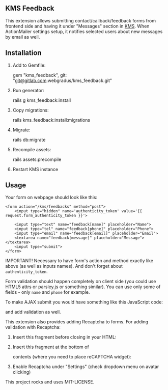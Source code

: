 ## KMS Feedback

This extension allows submitting contact/callback/feedback forms from frontend side and having it under "Messages" section in [KMS](https://github.com/webgradus/kms). When ActionMailer settings setup, it notifies selected users about new messages by email as well.

## Installation

1. Add to Gemfile:

    gem "kms_feedback", git: "git@gitlab.com:webgradus/kms_feedback.git"

2. Run generator:

    rails g kms_feedback:install

3. Copy migrations:

    rails kms_feedback:install:migrations

4. Migrate:

    rails db:migrate

5. Recompile assets:

    rails assets:precompile

6. Restart KMS instance

## Usage

Your form on webpage should look like this:

    <form action="/kms/feedbacks" method="post">
        <input type="hidden" name='authenticity_token' value='{{ request.form_authenticity_token }}'>

        <input type="text" name="feedback[name]" placeholder="Name">
        <input type="tel" name="feedback[phone]" placeholder="Phone">
        <input type="email" name="feedback[email]" placeholder="Email">
        <textarea name="feedback[message]" placeholder="Message"></textarea>
        <input type="submit">
    </form>

IMPORTANT!
Necessary to have form's action and method exactly like above (as well as inputs names).
And don't forget about `authenticity_token`.

Form validation should happen completely on client side (you could use HTML5 attrs or parsley.js or something similar).
You can use only some of fields - only `name` and `phone` for example.

To make AJAX submit you would have something like this JavaScript code:
    <script>
      $(document).ready(function(){
        $('input[type="button"]').click(function(){
          $.post('/kms/feedbacks', $('form[action="/kms/feedbacks"]').serialize());
        });
      });
    </script>

and add validation as well.

This extension also provides adding Recaptcha to forms. For adding validation with Recaptcha:

1. Insert this fragment before closing </head> in your HTML:

    <script src='https://www.google.com/recaptcha/api.js'></script>

2. Insert this fragment at the bottom of <form> contents (where you need to place reCAPTCHA widget):

    <div class="g-recaptcha" data-sitekey="RECAPTCHA_PUBLIC_KEY"></div>

3. Enable Recaptcha under "Settings" (check dropdown menu on avatar clicking)

This project rocks and uses MIT-LICENSE.

